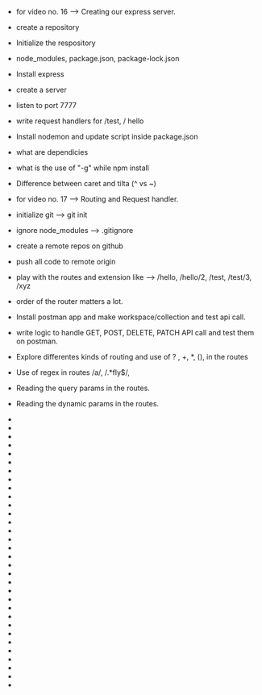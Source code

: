 - for video no. 16 --> Creating our express server.

- create a repository
- Initialize the respository
- node_modules, package.json, package-lock.json
- Install express
- create a server
- listen to port 7777
- write request handlers for /test, / hello
- Install nodemon and update script inside package.json
- what are dependicies
- what is the use of "-g" while npm install
- Difference between caret and tilta (^ vs ~)




- for video no. 17 --> Routing and Request handler.

- initialize git --> git init
- ignore node_modules --> .gitignore
- create a remote repos on github
- push all code to remote origin
- play with the routes and extension like --> /hello, /hello/2, /test, /test/3, /xyz
- order of the router matters a lot.
- Install postman app and make workspace/collection and test api call.
- write logic to handle GET, POST, DELETE, PATCH API call and test them on postman.
- Explore differentes kinds of routing and use of ? , +, *, (), in the routes
- Use of regex in routes /a/, /.*fly$/, 
- Reading the query params in the routes.
- Reading the dynamic params in the routes.
-
-
-
-
-
-
-
-
-
-
-
-
-
-
-
-
-
-
-
-
-
-

-
-
-
-
-
-
-
-
-


-

